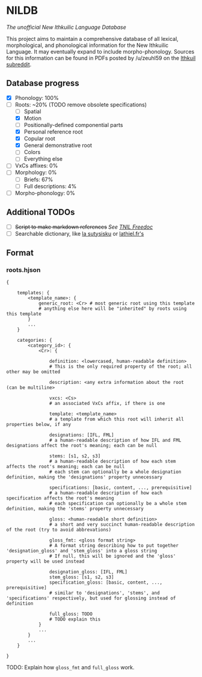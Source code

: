 # NILDB

_The unofficial New Ithkuilic Language Database_

This project aims to maintain a comprehensive database of all lexical, morphological, and phonological information for the New Ithkuilic Language. It may eventually expand to include morpho-phonology. Sources for this information can be found in PDFs posted by /u/zeuhl59 on the [Ithkuil subreddit](https://reddit.com/r/Ithkuil).

## Database progress

* [x] Phonology: 100%
* [ ] Roots: ~20% (TODO remove obsolete specifications)
    - [ ] Spatial
    - [x] Motion
    - [ ] Positionally-defined componential parts
    - [x] Personal reference root
    - [x] Copular root
    - [x] General demonstrative root
    - [ ] Colors
    - [ ] Everything else
* [ ] VxCs affixes: 0%
* [ ] Morphology: 0%
    - [ ] Briefs: 67%
    - [ ] Full descriptions: 4%
* [ ] Morpho-phonology: 0%

## Additional TODOs

* [ ] ~~Script to make markdown references~~ _See [TNIL Freedoc](https://github.com/HactarCE/tnil-freedoc/)_
* [ ] Searchable dictionary, like [la sutysisku](https://la-lojban.github.io/sutysisku/en/) or [lathiel.fr's](http://www.laethiel.fr/ithkuil/dico.php)

## Format

### roots.hjson

```hjson
{

    templates: {
        <template_name>: {
            generic_root: <Cr> # most generic root using this template
            # anything else here will be "inherited" by roots using this template
        }
        ...
    }

    categories: {
        <category_id>: {
            <Cr>: {

                definition: <lowercased, human-readable definition>
                # This is the only required property of the root; all other may be omitted

                description: <any extra information about the root (can be multiline>

                vxcs: <Cs>
                # an associated VxCs affix, if there is one

                template: <template_name>
                # a template from which this root will inherit all properties below, if any

                designations: [IFL, FML]
                # a human-readable description of how IFL and FML designations affect the root's meaning; each can be null

                stems: [s1, s2, s3]
                # a human-readable description of how each stem affects the root's meaning; each can be null
                # each stem can optionally be a whole designation definition, making the 'designations' property unnecessary
                
                specifications: [basic, content, ..., prerequisitive]
                # a human-readable description of how each specification affects the root's meaning
                # each specification can optionally be a whole stem definition, making the 'stems' property unnecessary

                gloss: <human-readable short definition>
                # a short and very succinct human-readable description of the root (try to avoid abbrevations)

                gloss_fmt: <gloss format string>
                # A format string describing how to put together 'designation_gloss' and 'stem_gloss' into a gloss string
                # If null, this will be ignored and the 'gloss' property will be used instead

                designation_gloss: [IFL, FML]
                stem_gloss: [s1, s2, s3]
                specification_gloss: [basic, content, ..., prerequisitive]
                # similar to 'designations', 'stems', and 'specifications' respectively, but used for glossing instead of definition

                full_gloss: TODO
                # TODO explain this
            }
            ...
        }
        ...
    }

}
```

TODO: Explain how `gloss_fmt` and `full_gloss` work.
